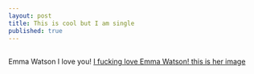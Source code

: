 ```yaml
---
layout: post
title: This is cool but I am single
published: true
---
```

##

Emma Watson I love you!
[I fucking love Emma Watson! this is her image]({{site.baseurl}}/https://caknowledge.com/wp-content/uploads/2020/04/Emma-Watson-Net-Wealth.jpg)
